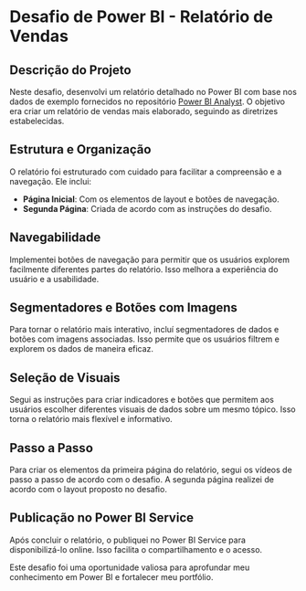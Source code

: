 # Desafio de Power BI - Relatório de Vendas

## Descrição do Projeto

Neste desafio, desenvolvi um relatório detalhado no Power BI com base nos dados de exemplo fornecidos no repositório [Power BI Analyst](https://github.com/julianazanelatto/power_bi_analyst). O objetivo era criar um relatório de vendas mais elaborado, seguindo as diretrizes estabelecidas.

## Estrutura e Organização
O relatório foi estruturado com cuidado para facilitar a compreensão e a navegação. Ele inclui:

- **Página Inicial**: Com os elementos de layout e botões de navegação.
- **Segunda Página**: Criada de acordo com as instruções do desafio.

## Navegabilidade
Implementei botões de navegação para permitir que os usuários explorem facilmente diferentes partes do relatório. Isso melhora a experiência do usuário e a usabilidade.

## Segmentadores e Botões com Imagens
Para tornar o relatório mais interativo, incluí segmentadores de dados e botões com imagens associadas. Isso permite que os usuários filtrem e explorem os dados de maneira eficaz.

## Seleção de Visuais
Segui as instruções para criar indicadores e botões que permitem aos usuários escolher diferentes visuais de dados sobre um mesmo tópico. Isso torna o relatório mais flexível e informativo.

## Passo a Passo
Para criar os elementos da primeira página do relatório, segui os vídeos de passo a passo de acordo com o desafio. A segunda página realizei de acordo com o layout proposto no desafio.

## Publicação no Power BI Service
Após concluir o relatório, o publiquei no Power BI Service para disponibilizá-lo online. Isso facilita o compartilhamento e o acesso.

Este desafio foi uma oportunidade valiosa para aprofundar meu conhecimento em Power BI e fortalecer meu portfólio.
